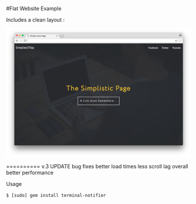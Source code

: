 #Flat Website Example

Includes a clean layout :

![Screenshot](https://github.com/Littlenate2114/littleflatwebsitetemplate/blob/master/screenshot.jpg)

==========
v.3 UPDATE
bug fixes
better load times
less scroll lag
overall better performance

Usage
```
$ [sudo] gem install terminal-notifier
```
